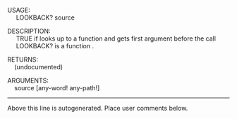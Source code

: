 USAGE:  
&nbsp;&nbsp;&nbsp;&nbsp;&nbsp;LOOKBACK?&nbsp;source&nbsp;  
  
DESCRIPTION:  
&nbsp;&nbsp;&nbsp;&nbsp;&nbsp;TRUE&nbsp;if&nbsp;looks&nbsp;up&nbsp;to&nbsp;a&nbsp;function&nbsp;and&nbsp;gets&nbsp;first&nbsp;argument&nbsp;before&nbsp;the&nbsp;call  
&nbsp;&nbsp;&nbsp;&nbsp;&nbsp;LOOKBACK?&nbsp;is&nbsp;a&nbsp;function&nbsp;.  
  
RETURNS:  
&nbsp;&nbsp;&nbsp;&nbsp;(undocumented)  
  
ARGUMENTS:  
&nbsp;&nbsp;&nbsp;&nbsp;source&nbsp;[any-word!&nbsp;any-path!]  
___
Above this line is autogenerated. Place user comments below.
